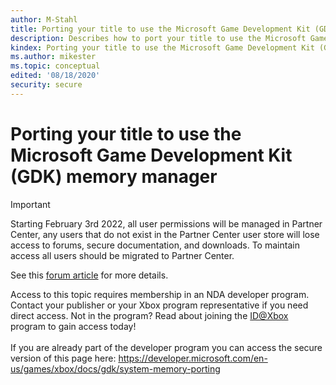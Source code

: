 ```yaml
---
author: M-Stahl
title: Porting your title to use the Microsoft Game Development Kit (GDK) memory manager
description: Describes how to port your title to use the Microsoft Game Development Kit (GDK) memory manager.
kindex: Porting your title to use the Microsoft Game Development Kit (GDK) memory manager
ms.author: mikester
ms.topic: conceptual
edited: '08/18/2020'
security: secure
---
```


# Porting your title to use the Microsoft Game Development Kit (GDK) memory manager
> [!IMPORTANT]
> Starting February 3rd 2022, all user permissions will be managed in Partner Center, any users that do not exist in the Partner Center user store will lose access to forums, secure documentation, and downloads. To maintain access all users should be migrated to Partner Center. <p></p>See this <a href="https://forums.xboxlive.com/articles/132187/breaking-change-user-access-for-forums-secure-docu.html">forum article</a> for more details.  

 Access to this topic requires membership in an NDA developer program. Contact your publisher or your Xbox program representative if you need direct access. Not in the program? Read about joining the <a href="https://www.xbox.com/Developers/id">ID@Xbox</a> program to gain access today!  <br/><br/>If you are already part of the developer program you can access the secure version of this page here: <a target="_blank" href="https://developer.microsoft.com/en-us/games/xbox/docs/gdk/system-memory-porting">https://developer.microsoft.com/en-us/games/xbox/docs/gdk/system-memory-porting</a>